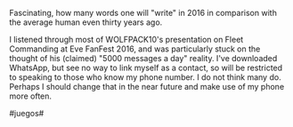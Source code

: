 Fascinating, how many words one will "write" in 2016 in comparison with the average human even thirty years ago.

I listened through most of WOLFPACK10's presentation on Fleet Commanding at Eve FanFest 2016, and was particularly stuck on the thought of his (claimed) "5000 messages a day" reality. I've downloaded WhatsApp, but see no way to link myself as a contact, so will be restricted to speaking to those who know my phone number. I do not think many do. Perhaps I should change that in the near future and make use of my phone more often.

#juegos#